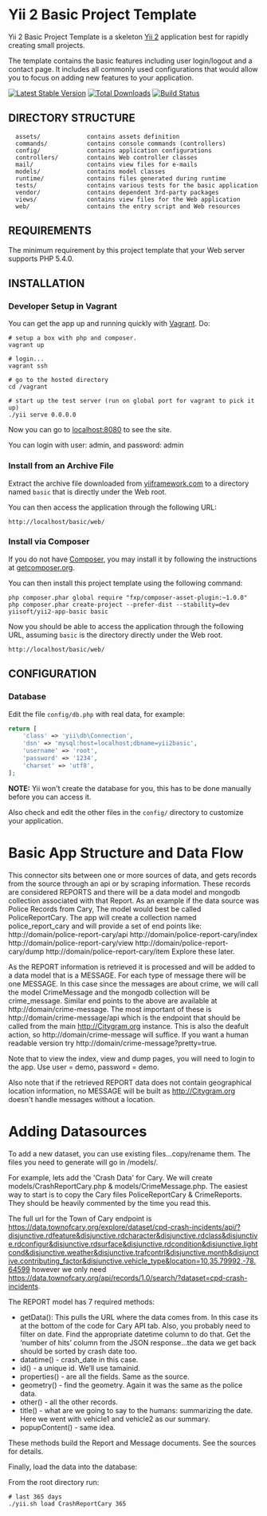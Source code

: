 Yii 2 Basic Project Template
============================

Yii 2 Basic Project Template is a skeleton [Yii 2](http://www.yiiframework.com/) application best for
rapidly creating small projects.

The template contains the basic features including user login/logout and a contact page.
It includes all commonly used configurations that would allow you to focus on adding new
features to your application.

[![Latest Stable Version](https://poser.pugx.org/yiisoft/yii2-app-basic/v/stable.png)](https://packagist.org/packages/yiisoft/yii2-app-basic)
[![Total Downloads](https://poser.pugx.org/yiisoft/yii2-app-basic/downloads.png)](https://packagist.org/packages/yiisoft/yii2-app-basic)
[![Build Status](https://travis-ci.org/yiisoft/yii2-app-basic.svg?branch=master)](https://travis-ci.org/yiisoft/yii2-app-basic)

DIRECTORY STRUCTURE
-------------------

      assets/             contains assets definition
      commands/           contains console commands (controllers)
      config/             contains application configurations
      controllers/        contains Web controller classes
      mail/               contains view files for e-mails
      models/             contains model classes
      runtime/            contains files generated during runtime
      tests/              contains various tests for the basic application
      vendor/             contains dependent 3rd-party packages
      views/              contains view files for the Web application
      web/                contains the entry script and Web resources



REQUIREMENTS
------------

The minimum requirement by this project template that your Web server supports PHP 5.4.0.


INSTALLATION
------------

### Developer Setup in Vagrant

You can get the app up and running quickly with
[Vagrant](http://vagrantup.com). Do:

    # setup a box with php and composer.
    vagrant up

    # login...
    vagrant ssh

    # go to the hosted directory
    cd /vagrant

    # start up the test server (run on global port for vagrant to pick it up)
    ./yii serve 0.0.0.0

Now you can go to [localhost:8080](http://localhost:8080) to see the site.

You can login with user: admin, and password: admin

### Install from an Archive File

Extract the archive file downloaded from [yiiframework.com](http://www.yiiframework.com/download/) to
a directory named `basic` that is directly under the Web root.

You can then access the application through the following URL:

~~~
http://localhost/basic/web/
~~~


### Install via Composer

If you do not have [Composer](http://getcomposer.org/), you may install it by following the instructions
at [getcomposer.org](http://getcomposer.org/doc/00-intro.md#installation-nix).

You can then install this project template using the following command:

~~~
php composer.phar global require "fxp/composer-asset-plugin:~1.0.0"
php composer.phar create-project --prefer-dist --stability=dev yiisoft/yii2-app-basic basic
~~~

Now you should be able to access the application through the following URL, assuming `basic` is the directory
directly under the Web root.

~~~
http://localhost/basic/web/
~~~


CONFIGURATION
-------------

### Database

Edit the file `config/db.php` with real data, for example:

```php
return [
    'class' => 'yii\db\Connection',
    'dsn' => 'mysql:host=localhost;dbname=yii2basic',
    'username' => 'root',
    'password' => '1234',
    'charset' => 'utf8',
];
```

**NOTE:** Yii won't create the database for you, this has to be done manually before you can access it.

Also check and edit the other files in the `config/` directory to customize your application.

Basic App Structure and Data Flow
=================================

This connector sits between one or more sources of data, and gets records from the source through an api or by scraping information. These records are considered REPORTS and there will be a data model and mongodb collection associated with that Report. As an example if the data source was Police Records from Cary, The model would best be called PoliceReportCary. The app will create a collection named police_report_cary and will provide a set of end points like:
http://domain/police-report-cary/api
http://domain/police-report-cary/index
http://domain/police-report-cary/view
http://domain/police-report-cary/dump
http://domain/police-report-cary/item
Explore these later.

As the REPORT information is retrieved it is processed and will be added to a data model that is a MESSAGE. For each type of message there will be one MESSAGE. In this case since the messages are about crime, we will call the model CrimeMessage and the mongodb collection will be crime_message. Similar end points to the above are available at http://domain/crime-message. The most important of these is http://domain/crime-message/api which is the endpoint that should be called from the main http://Citygram.org instance. This is also the deafult action, so http://domain/crime-message will suffice. If you want a human readable version try http://domain/crime-message?pretty=true.

Note that to view the index, view and dump pages, you will need to login to the app. Use user = demo, password = demo.

Also note that if the retrieved REPORT data does not contain geographical location information, no MESSAGE will be built as http://Citygram.org doesn't handle messages without a location.

Adding Datasources
==================

To add a new dataset, you can use existing files...copy/rename them. The files you need to generate will go in /models/. 

For example, lets add the 'Crash Data' for Cary. We will create models/CrashReportCary.php & models/CrimeMessage.php. The easiest way to start is to copy the Cary files PoliceReportCary & CrimeReports. They should be heavily commented by the time you read this.

The full url for the Town of Cary endpoint is 
https://data.townofcary.org/explore/dataset/cpd-crash-incidents/api/?disjunctive.rdfeature&disjunctive.rdcharacter&disjunctive.rdclass&disjunctive.rdconfigur&disjunctive.rdsurface&disjunctive.rdcondition&disjunctive.lightcond&disjunctive.weather&disjunctive.trafcontrl&disjunctive.month&disjunctive.contributing_factor&disjunctive.vehicle_type&location=10,35.79992,-78.64599
however we only need 
https://data.townofcary.org/api/records/1.0/search/?dataset=cpd-crash-incidents. 

The REPORT model has 7 required methods:

 * getData(): This pulls the URL where the data comes from. In this case its at the bottom of the code for Cary API tab. Also, you probably need to filter on date. Find the appropriate datetime column to do that. Get the ‘number of hits’ column from the JSON response...the data we get back should be sorted by crash date too.
 * datatime() - crash_date in this case.
 * id() - a unique id. We’ll use tamainid.
 * properties() - are all the fields. Same as the source.
 * geometry() - find the geometry. Again it was the same as the police data.
 * other() - all the other records.
 * title() - what are we going to say to the humans: summarizing the date. Here we went with vehicle1 and vehicle2 as our summary.
 * popupContent() - same idea.
 
These methods build the Report and Message documents. See the sources for details.

Finally, load the data into the database:

From the root directory run:

    # last 365 days
    ./yii.sh load CrashReportCary 365
